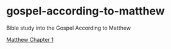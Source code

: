# gospel-according-to-matthew
Bible study into the Gospel According to Matthew


[Matthew Chapter 1](https://keeps1516.github.io/gospel-according-to-matthew/Chapter%201/Chapter%201@#Introduction)
